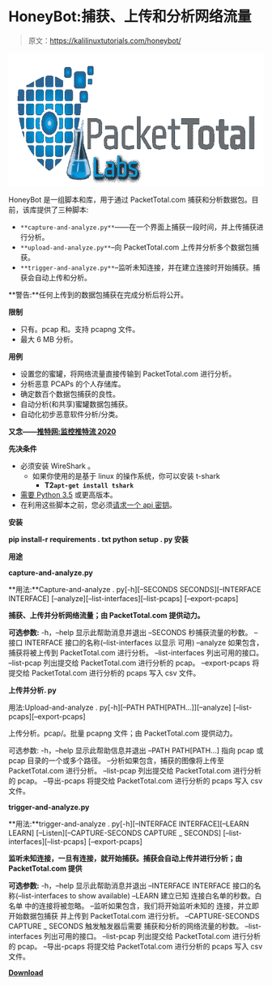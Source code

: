 # HoneyBot:捕获、上传和分析网络流量

> 原文：<https://kalilinuxtutorials.com/honeybot/>

[![HoneyBot : Capture, Upload & Analyze Network Traffic](img//41824b6b0834dd91ca561c5c8e0453fc.png "HoneyBot : Capture, Upload & Analyze Network Traffic")](https://1.bp.blogspot.com/-T6frwIg-eBA/XmaWEHT-rUI/AAAAAAAAFWk/_ECyemtGK2kYCB7X7uZswNuBzleS4psRgCLcBGAsYHQ/s1600/HoneyBot%25281%2529.png)

HoneyBot 是一组脚本和库，用于通过 PacketTotal.com 捕获和分析数据包。目前，该库提供了三种脚本:

*   `**capture-and-analyze.py**`——在一个界面上捕获一段时间，并上传捕获进行分析。
*   `**upload-and-analyze.py**`–向 PacketTotal.com 上传并分析多个数据包捕获。
*   `**trigger-and-analyze.py**`–监听未知连接，并在建立连接时开始捕获。捕获会自动上传和分析。

**警告:**任何上传到的数据包捕获在完成分析后将公开。

**限制**

*   只有。pcap 和。支持 pcapng 文件。
*   最大 6 MB 分析。

**用例**

*   设置您的蜜罐，将网络流量直接传输到 PacketTotal.com 进行分析。
*   分析恶意 PCAPs 的个人存储库。
*   确定数百个数据包捕获的良性。
*   自动分析(和共享)蜜罐数据包捕获。
*   自动化初步恶意软件分析/分类。

**又念——[推特网:监控推特流 2020](https://kalilinuxtutorials.com/twitwork/)**

**先决条件**

*   必须安装 WireShark 。
    *   如果你使用的是基于 linux 的操作系统，你可以安装 t-shark
        *   **T2`apt-get install tshark`**
*   [需要 Python 3.5](https://www.python.org/downloads/) 或更高版本。
*   在利用这些脚本之前，您必须[请求一个 api 密钥](https://packettotal.com/api.html)。

**安装**

**pip install-r requirements . txt
python setup . py 安装**

**用途**

**capture-and-analyze.py**

**用法:**Capture-and-analyze . py[-h][–SECONDS SECONDS][–INTERFACE INTERFACE]
[–analyze][–list-interfaces][–list-pcaps]
[–export-pcaps]

**捕获、上传并分析网络流量；由 PacketTotal.com 提供动力。**

**可选参数:**
-h，–help 显示此帮助消息并退出
–SECONDS 秒捕获流量的秒数。
–接口 INTERFACE
接口的名称(–list-interfaces 以显示
可用)
–analyze 如果包含，捕获将被上传到
PacketTotal.com 进行分析。
–list-interfaces 列出可用的接口。
–list-pcap 列出提交给 PacketTotal.com 进行分析的 pcap。
–export-pcaps 将提交给 PacketTotal.com 进行分析的 pcaps 写入 csv 文件。

**上传并分析. py**

用法:Upload-and-analyze . py[-h][–PATH PATH[PATH…]][–analyze]
[–list-pcaps][–export-pcaps]

上传分析。pcap/。批量 pcapng 文件；由 PacketTotal.com 提供动力。

可选参数:
-h，–help 显示此帮助信息并退出
–PATH PATH[PATH…]
指向 pcap 或 pcap 目录的一个或多个路径。
–分析如果包含，捕获的图像将上传至
PacketTotal.com 进行分析。
–list-pcap 列出提交给 PacketTotal.com 进行分析的 pcap。
–导出-pcaps 将提交给 PacketTotal.com 进行分析的 pcaps 写入 csv 文件。

**trigger-and-analyze.py**

**用法:**trigger-and-analyze . py[-h][–INTERFACE INTERFACE][–LEARN LEARN]
[–Listen][–CAPTURE-SECONDS CAPTURE _ SECONDS]
[–list-interfaces][–list-pcaps]
[–export-pcaps]

**监听未知连接，一旦有连接，就开始捕获。捕获会自动上传并进行分析；由 PacketTotal.com 提供**

**可选参数:**
-h，–help 显示此帮助消息并退出
–INTERFACE INTERFACE
接口的名称(–list-interfaces to show
available)
–LEARN 建立已知
连接白名单的秒数。白名单
中的连接将被忽略。
–监听如果包含，我们将开始监听未知的
连接，并立即开始数据包捕获
并上传到 PacketTotal.com 进行分析。
–CAPTURE-SECONDS CAPTURE _ SECONDS
触发触发器后需要
捕获和分析的网络流量的秒数。
–list-interfaces 列出可用的接口。
–list-pcap 列出提交给 PacketTotal.com 进行分析的 pcap。
–导出-pcaps 将提交给 PacketTotal.com 进行分析的 pcaps 写入 csv 文件。

[**Download**](https://github.com/PacketTotal/HoneyBot)